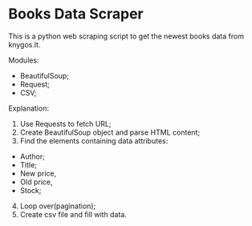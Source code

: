 <h1>Books Data Scraper</h1>

This is a python web scraping script to get the newest books data from knygos.lt.

Modules:
- BeautifulSoup;
- Request;
- CSV;

Explanation: 

1. Use Requests to fetch URL;
2. Create BeautifulSoup object and parse HTML content;
3. Find the elements containing data attributes: 
- Author;
- Title;
- New price,
- Old price,
- Stock;
4. Loop over(pagination);
5. Create csv file and fill with data.

